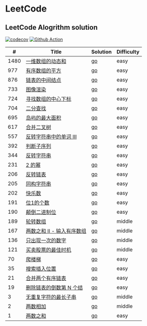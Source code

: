 # LeetCode
## LeetCode Alogrithm solution
[![codecov](https://codecov.io/gh/gofromzero/leetcode/branch/master/graph/badge.svg?token=3Z6VEuf8w2)](https://codecov.io/gh/gofromzero/leetcode)
[![Github Action](https://github.com/gofromzero/leetcode/actions/workflows/main.yml/badge.svg)](https://github.com/gofromzero/leetcode/actions/workflows/main.yml)

| #    | Title                                                                                      | Solution                                                                   | Difficulty |
|------|--------------------------------------------------------------------------------------------|----------------------------------------------------------------------------|------------|
| 1480 | [一维数组的动态和](https://leetcode.cn/problems/running-sum-of-1d-array/)                          | [go](./algorithms/go/runningSum/runningSum.go)                             | easy       |
| 977  | [有序数组的平方](https://leetcode.cn/problems/squares-of-a-sorted-array/)                         | [go](./algorithms/go/sortedsquares/sortedSquares.go)                       | easy       |
| 876  | [链表的中间结点](https://leetcode.cn/problems/middle-of-the-linked-list/)                         | [go](./algorithms/go/middlenode/middleNode.go)                             | easy       |
| 733  | [图像渲染](https://leetcode.cn/problems/flood-fill/)                                           | [go](./algorithms/go/floodfill/floodFill.go)                               | easy       |
| 724  | [寻找数组的中心下标](https://leetcode.cn/problems/find-pivot-index/)                                | [go](./algorithms/go/pivotIndex/pivotIndex.go)                             | easy       |
| 704  | [二分查找](https://leetcode.cn/problems/binary-search/)                                        | [go](./algorithms/go/binarysearch/binarySearch.go)                         | easy       |
| 695  | [岛屿的最大面积](https://leetcode.cn/problems/max-area-of-island/)                                | [go](./algorithms/go/maxareaofisland/maxAreaOfIsland.go)                   | easy       |
| 617  | [合并二叉树](https://leetcode.cn/problems/merge-two-binary-trees/)                              | [go](./algorithms/go/mergetrees/mergeTrees.go)                             | easy       |
| 557  | [反转字符串中的单词 III](https://leetcode.cn/problems/reverse-words-in-a-string-iii/)               | [go](./algorithms/go/reversewords/reverseWords.go)                         | easy       |
| 392  | [判断子序列](https://leetcode.cn/problems/is-subsequence/)                                      | [go](./algorithms/go/isSubsequence/isSubsequence.go)                       | easy       |
| 344  | [反转字符串](https://leetcode.cn/problems/reverse-string/)                                      | [go](./algorithms/go/reversestring/reverseString.go)                       | easy       |
| 231  | [2 的幂](https://leetcode.cn/problems/power-of-two/)                                         | [go](./algorithms/go/ispoweroftwo/isPowerOfTwo.go)                         | easy       |
| 206  | [反转链表](https://leetcode.cn/problems/reverse-linked-list/)                                  | [go](./algorithms/go/reverselist/reverseList.go)                           | easy       |
| 205  | [同构字符串](https://leetcode.cn/problems/isomorphic-strings/)                                  | [go](./algorithms/go/isIsomorphic/isIsomorphic.go)                         | easy       |
| 202  | [快乐数](https://leetcode.cn/problems/happy-number/)                                          | [go](./algorithms/go/ishappy/isHappy.go)                                   | easy       |
| 191  | [位1的个数](https://leetcode.cn/problems/number-of-1-bits/)                                    | [go](./algorithms/go/hammingweight/hammingWeight.go)                       | easy       |
| 190  | [颠倒二进制位](https://leetcode.cn/problems/reverse-bits/)                                       | [go](./algorithms/go/reversebits/reverseBits.go)                           | easy       |
| 189  | [轮转数组](https://leetcode.cn/problems/rotate-array/)                                         | [go](./algorithms/go/rotate/rotate.go)                                     | middle     |
| 167  | [两数之和 II - 输入有序数组](https://leetcode.cn/problems/two-sum-ii-input-array-is-sorted/)         | [go](./algorithms/go/twosum2/twoSum.go)                                    | middle     |
| 136  | [只出现一次的数字](https://leetcode.cn/problems/single-number/)                                    | [go](./algorithms/go/singlenumber/singleNumber.go)                         | middle     |
| 121  | [买卖股票的最佳时机](https://leetcode.cn/problems/best-time-to-buy-and-sell-stock/)                 | [go](./algorithms/go/maxProfit/maxProfit.go)                               | middle     |
| 70   | [爬楼梯](https://leetcode.cn/problems/climbing-stairs/)                                       | [go](./algorithms/go/climbstairs/climbStairs.go)                           | easy       |
| 35   | [搜索插入位置](https://leetcode.cn/problems/search-insert-position/)                             | [go](./algorithms/go/searchinsert/searchInsert.go)                         | easy       |
| 21   | [合并两个有序链表](https://leetcode.cn/problems/merge-two-sorted-lists/)                           | [go](./algorithms/go/mergetwolists/mergeTwoLists.go)                       | easy       |
| 19   | [删除链表的倒数第 N 个结](https://leetcode.cn/problems/remove-nth-node-from-end-of-list/)            | [go](./algorithms/go/removenthfromend/removeNthFromEnd.go)                 | easy       |
| 3    | [无重复字符的最长子串](https://leetcode.cn/problems/longest-substring-without-repeating-characters/) | [go](./algorithms/go/lengthoflongestsubstring/lengthOfLongestSubstring.go) | middle     |
| 2    | [两数相加](https://leetcode.cn/problems/add-two-numbers/)                                      | [go](./algorithms/go/addtwonumbers/addTwoNumbers.go)                       | middle     |
| 1    | [两数之和](https://leetcode.cn/problems/two-sum/)                                              | [go](./algorithms/go/twosum/twoSum.go)                                     | easy       |
